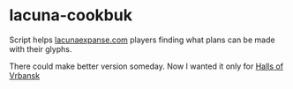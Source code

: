 lacuna-cookbuk
==============

Script helps [lacunaexpanse.com](https://us1.lacunaexpanse.com/) players finding what plans can be made with their glyphs. 

There could make better version someday. Now I wanted it only for [Halls of Vrbansk](http://community.lacunaexpanse.com/wiki/halls-of-vrbansk)
